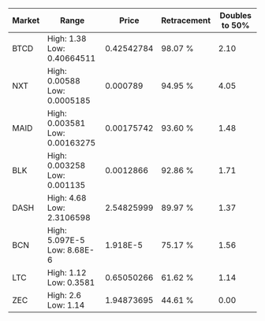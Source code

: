 | Market | Range | Price| Retracement | Doubles to 50% |
| --- | --- | --- | --- | --- |
| BTCD | High: 1.38<br />Low: 0.40664511 | 0.42542784 | 98.07 % | 2.10 |
| NXT | High: 0.00588<br />Low: 0.0005185 | 0.000789 | 94.95 % | 4.05 |
| MAID | High: 0.003581<br />Low: 0.00163275 | 0.00175742 | 93.60 % | 1.48 |
| BLK | High: 0.003258<br />Low: 0.001135 | 0.0012866 | 92.86 % | 1.71 |
| DASH | High: 4.68<br />Low: 2.3106598 | 2.54825999 | 89.97 % | 1.37 |
| BCN | High: 5.097E-5<br />Low: 8.68E-6 | 1.918E-5 | 75.17 % | 1.56 |
| LTC | High: 1.12<br />Low: 0.3581 | 0.65050266 | 61.62 % | 1.14 |
| ZEC | High: 2.6<br />Low: 1.14 | 1.94873695 | 44.61 % | 0.00 |
